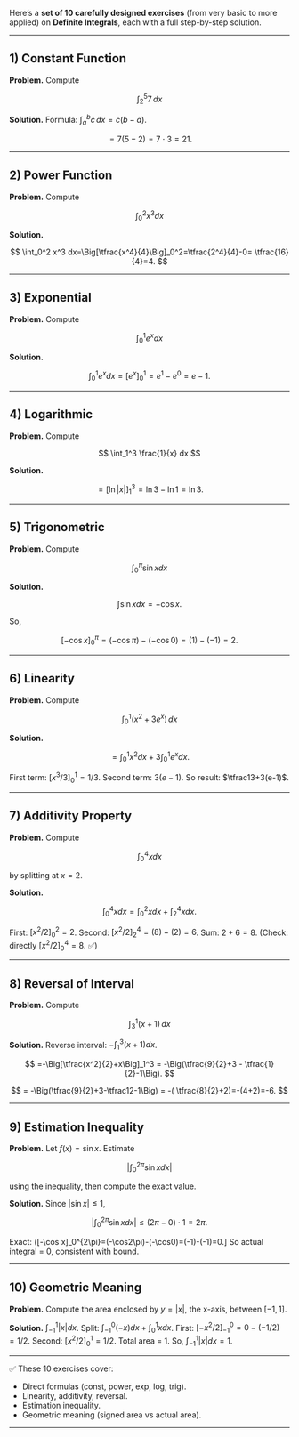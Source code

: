 Here’s a **set of 10 carefully designed exercises** (from very basic to more applied) on **Definite Integrals**, each with a full step-by-step solution.

---

## 1) Constant Function

**Problem.** Compute

$$
\int_{2}^{5} 7\,dx
$$

**Solution.**
Formula: $\int_a^b c\,dx = c(b-a)$.

$$
=7(5-2)=7\cdot3=21.
$$

---

## 2) Power Function

**Problem.** Compute

$$
\int_0^2 x^3 dx
$$

**Solution.**

$$
\int_0^2 x^3 dx=\Big[\tfrac{x^4}{4}\Big]_0^2=\tfrac{2^4}{4}-0= \tfrac{16}{4}=4.
$$

---

## 3) Exponential

**Problem.** Compute

$$
\int_0^1 e^x dx
$$

**Solution.**

$$
\int_0^1 e^x dx = [e^x]_0^1 = e^1 - e^0 = e-1.
$$

---

## 4) Logarithmic

**Problem.** Compute

$$
\int_1^3 \frac{1}{x} dx
$$

**Solution.**

$$
= [\ln|x|]_1^3 = \ln 3 - \ln 1 = \ln 3.
$$

---

## 5) Trigonometric

**Problem.** Compute

$$
\int_0^\pi \sin x dx
$$

**Solution.**

$$
\int \sin x dx = -\cos x.
$$

So,

$$
[-\cos x]_0^\pi = (-\cos\pi) - (-\cos 0) = (1) - (-1) = 2.
$$

---

## 6) Linearity

**Problem.** Compute

$$
\int_0^1 (x^2+3e^x)\,dx
$$

**Solution.**

$$
=\int_0^1 x^2 dx + 3\int_0^1 e^x dx.
$$

First term: $[x^3/3]_0^1=1/3$.
Second term: $3(e-1)$.
So result: $\tfrac13+3(e-1)$.

---

## 7) Additivity Property

**Problem.** Compute

$$
\int_0^4 x dx
$$

by splitting at $x=2$.

**Solution.**

$$
\int_0^4 x dx = \int_0^2 x dx + \int_2^4 x dx.
$$

First: $[x^2/2]_0^2=2$.
Second: $[x^2/2]_2^4 = (8)-(2)=6$.
Sum: $2+6=8$.
(Check: directly $[x^2/2]_0^4=8$. ✅)

---

## 8) Reversal of Interval

**Problem.** Compute

$$
\int_3^1 (x+1)\,dx
$$

**Solution.**
Reverse interval: $-\int_1^3 (x+1)dx$.

$$
=-\Big[\tfrac{x^2}{2}+x\Big]_1^3
= -\Big(\tfrac{9}{2}+3 - \tfrac{1}{2}-1\Big).
$$

$$
= -\Big(\tfrac{9}{2}+3-\tfrac12-1\Big) = -( \tfrac{8}{2}+2)=-(4+2)=-6.
$$

---

## 9) Estimation Inequality

**Problem.** Let $f(x)=\sin x$. Estimate

$$
\Big|\int_0^{2\pi}\sin x dx\Big|
$$

using the inequality, then compute the exact value.

**Solution.**
Since $|\sin x|\le1$,

$$
\Big|\int_0^{2\pi}\sin x dx\Big|\le (2\pi-0)\cdot 1=2\pi.
$$

Exact: (\[-\cos x]\_0^{2\pi}=(-\cos2\pi)-(-\cos0)=(-1)-(-1)=0.]
So actual integral = 0, consistent with bound.

---

## 10) Geometric Meaning

**Problem.** Compute the area enclosed by $y=|x|$, the x-axis, between $[-1,1]$.

**Solution.**
$\int_{-1}^1 |x| dx$.
Split: $\int_{-1}^0 (-x)dx + \int_0^1 x dx$.
First: $[-x^2/2]_{-1}^0 =0 - (-1/2)=1/2$.
Second: $[x^2/2]_0^1=1/2$.
Total area = 1.
So, $\int_{-1}^1 |x| dx = 1$.

---

✅ These 10 exercises cover:

* Direct formulas (const, power, exp, log, trig).
* Linearity, additivity, reversal.
* Estimation inequality.
* Geometric meaning (signed area vs actual area).

---



